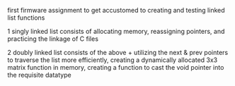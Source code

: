 first firmware assignment to get accustomed to creating and testing linked list functions

1 singly linked list consists of allocating memory, reassigning pointers, and practicing the linkage of C files

2 doubly linked list consists of the above + utilizing the next & prev pointers to traverse the list more efficiently, creating a dynamically allocated 3x3 matrix function in memory, creating a function to cast the void pointer into the requisite datatype